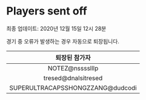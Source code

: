 # Players sent off
최종 업데이트: 2020년 12월 15일 12시 28분


경기 중 오류가 발생하는 경우 자동으로 퇴장됩니다.


| 퇴장된 참가자 |
|:---:|
| NOTEZ@nsssslllp |
| tresed@dnalsitresed |
| SUPERULTRACAPSSHONGZZANG@dudcodi |